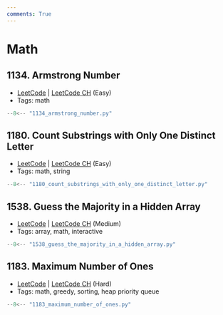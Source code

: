 ```yaml
---
comments: True
---
```


# Math

## 1134. Armstrong Number

-   [LeetCode](https://leetcode.com/problems/armstrong-number/) | [LeetCode CH](https://leetcode.cn/problems/armstrong-number/) (Easy)
-   Tags: math

```python
--8<-- "1134_armstrong_number.py"
```

## 1180. Count Substrings with Only One Distinct Letter

-   [LeetCode](https://leetcode.com/problems/count-substrings-with-only-one-distinct-letter/) | [LeetCode CH](https://leetcode.cn/problems/count-substrings-with-only-one-distinct-letter/) (Easy)
-   Tags: math, string

```python
--8<-- "1180_count_substrings_with_only_one_distinct_letter.py"
```

## 1538. Guess the Majority in a Hidden Array

-   [LeetCode](https://leetcode.com/problems/guess-the-majority-in-a-hidden-array/) | [LeetCode CH](https://leetcode.cn/problems/guess-the-majority-in-a-hidden-array/) (Medium)
-   Tags: array, math, interactive

```python
--8<-- "1538_guess_the_majority_in_a_hidden_array.py"
```

## 1183. Maximum Number of Ones

-   [LeetCode](https://leetcode.com/problems/maximum-number-of-ones/) | [LeetCode CH](https://leetcode.cn/problems/maximum-number-of-ones/) (Hard)
-   Tags: math, greedy, sorting, heap priority queue

```python
--8<-- "1183_maximum_number_of_ones.py"
```
